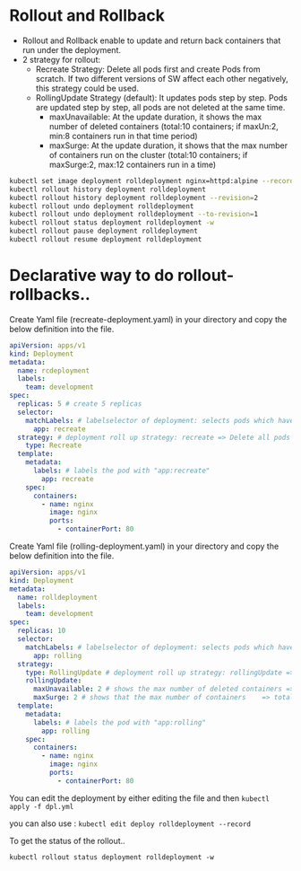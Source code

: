 # Rollout and Rollback

- Rollout and Rollback enable to update and return back containers that run under the deployment.
- 2 strategy for rollout:
  - Recreate Strategy: Delete all pods first and create Pods from scratch. If two different versions of SW affect each other negatively, this strategy could be used.
  - RollingUpdate Strategy (default): It updates pods step by step. Pods are updated step by step, all pods are not deleted at the same time.
    - maxUnavailable: At the update duration, it shows the max number of deleted containers (total:10 containers; if maxUn:2, min:8 containers run in that time period)
    - maxSurge: At the update duration, it shows that the max number of containers run on the cluster (total:10 containers; if maxSurge:2, max:12 containers run in a time)

```bash
kubectl set image deployment rolldeployment nginx=httpd:alpine --record     # change image of deployment
kubectl rollout history deployment rolldeployment                           #shows record/history revisions
kubectl rollout history deployment rolldeployment --revision=2              #select the details of the one of the revisions
kubectl rollout undo deployment rolldeployment                              #returns back to previous deployment revision
kubectl rollout undo deployment rolldeployment --to-revision=1              #returns back to the selected revision=1
kubectl rollout status deployment rolldeployment -w                         #show live status of the rollout deployment
kubectl rollout pause deployment rolldeployment                             #pause the rollout while updating pods
kubectl rollout resume deployment rolldeployment                            #resume the rollout if rollout paused
```

# Declarative way to do rollout-rollbacks..

Create Yaml file (recreate-deployment.yaml) in your directory and copy the below definition into the file.

```yml
apiVersion: apps/v1
kind: Deployment
metadata:
  name: rcdeployment
  labels:
    team: development
spec:
  replicas: 5 # create 5 replicas
  selector:
    matchLabels: # labelselector of deployment: selects pods which have "app:recreate" labels
      app: recreate
  strategy: # deployment roll up strategy: recreate => Delete all pods firstly and create Pods from scratch.
    type: Recreate
  template:
    metadata:
      labels: # labels the pod with "app:recreate"
        app: recreate
    spec:
      containers:
        - name: nginx
          image: nginx
          ports:
            - containerPort: 80
```

Create Yaml file (rolling-deployment.yaml) in your directory and copy the below definition into the file.

```yml
apiVersion: apps/v1
kind: Deployment
metadata:
  name: rolldeployment
  labels:
    team: development
spec:
  replicas: 10
  selector:
    matchLabels: # labelselector of deployment: selects pods which have "app:rolling" labels
      app: rolling
  strategy:
    type: RollingUpdate # deployment roll up strategy: rollingUpdate => Pods are updated step by step, all pods are not deleted at the same time.
    rollingUpdate:
      maxUnavailable: 2 # shows the max number of deleted containers => total:10 container; if maxUnava:2, min:8 containers run in that time period
      maxSurge: 2 # shows that the max number of containers    => total:10 container; if maxSurge:2, max:12 containers run in a time
  template:
    metadata:
      labels: # labels the pod with "app:rolling"
        app: rolling
    spec:
      containers:
        - name: nginx
          image: nginx
          ports:
            - containerPort: 80
```

You can edit the deployment by either editing the file and then `kubectl apply -f dpl.yml`

you can also use : `kubectl edit deploy rolldeployment --record`

To get the status of the rollout..

`kubectl rollout status deployment rolldeployment -w`
